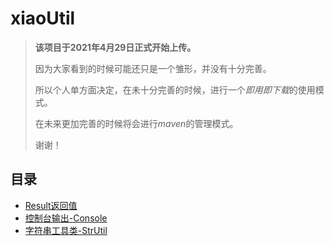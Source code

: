 # xiaoUtil
> **该项目于2021年4月29日正式开始上传。**
> 
> 因为大家看到的时候可能还只是一个雏形，并没有十分完善。
> 
> 所以个人单方面决定，在未十分完善的时候，进行一个*即用即下载*的使用模式。
> 
> 在未来更加完善的时候将会进行*maven*的管理模式。
> 
> 谢谢！

## 目录
- [Result返回值](https://github.com/xiaoxunyao/java-utils-library/blob/master/doc/1.%20Result%E8%BF%94%E5%9B%9E%E5%80%BC.md)
- [控制台输出-Console]()
- [字符串工具类-StrUtil]()